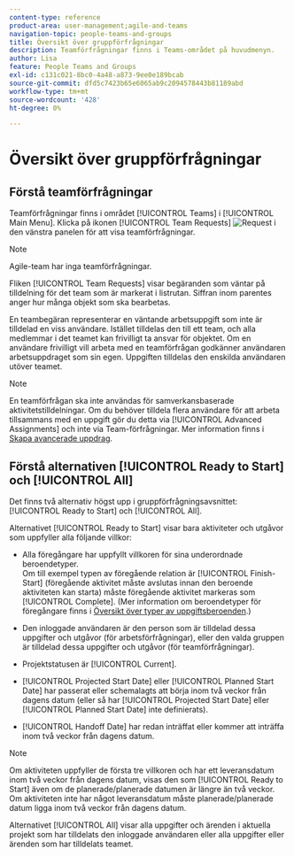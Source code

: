 ```yaml
---
content-type: reference
product-area: user-management;agile-and-teams
navigation-topic: people-teams-and-groups
title: Översikt över gruppförfrågningar
description: Teamförfrågningar finns i Teams-området på huvudmenyn.
author: Lisa
feature: People Teams and Groups
exl-id: c131c021-8bc0-4a48-a873-9ee0e189bcab
source-git-commit: dfd5c7423b65e6065ab9c2094578443b81189abd
workflow-type: tm+mt
source-wordcount: '428'
ht-degree: 0%

---
```


# Översikt över gruppförfrågningar

## Förstå teamförfrågningar

Teamförfrågningar finns i området [!UICONTROL Teams] i [!UICONTROL Main Menu]. Klicka på ikonen [!UICONTROL Team Requests] ![Request ](assets/request-icon.png) i den vänstra panelen för att visa teamförfrågningar.

>[!NOTE]
>
>Agile-team har inga teamförfrågningar.

Fliken [!UICONTROL Team Requests] visar begäranden som väntar på tilldelning för det team som är markerat i listrutan. Siffran inom parentes anger hur många objekt som ska bearbetas.

En teambegäran representerar en väntande arbetsuppgift som inte är tilldelad en viss användare. Istället tilldelas den till ett team, och alla medlemmar i det teamet kan frivilligt ta ansvar för objektet. Om en användare frivilligt vill arbeta med en teamförfrågan godkänner användaren arbetsuppdraget som sin egen. Uppgiften tilldelas den enskilda användaren utöver teamet.

>[!NOTE]
>
>En teamförfrågan ska inte användas för samverkansbaserade aktivitetstilldelningar. Om du behöver tilldela flera användare för att arbeta tillsammans med en uppgift gör du detta via [!UICONTROL Advanced Assignments] och inte via Team-förfrågningar. Mer information finns i [Skapa avancerade uppdrag](../../manage-work/tasks/assign-tasks/create-advanced-assignments.md).

## Förstå alternativen [!UICONTROL Ready to Start] och [!UICONTROL All]

Det finns två alternativ högst upp i gruppförfrågningsavsnittet: [!UICONTROL Ready to Start] och [!UICONTROL All].

Alternativet [!UICONTROL Ready to Start] visar bara aktiviteter och utgåvor som uppfyller alla följande villkor:

* Alla föregångare har uppfyllt villkoren för sina underordnade beroendetyper.\
  Om till exempel typen av föregående relation är [!UICONTROL Finish-Start] (föregående aktivitet måste avslutas innan den beroende aktiviteten kan starta) måste föregående aktivitet markeras som [!UICONTROL Complete]. (Mer information om beroendetyper för föregångare finns i [Översikt över typer av uppgiftsberoenden](../../manage-work/tasks/use-prdcssrs/task-dependency-types.md).)

* Den inloggade användaren är den person som är tilldelad dessa uppgifter och utgåvor (för arbetsförfrågningar), eller den valda gruppen är tilldelad dessa uppgifter och utgåvor (för teamförfrågningar).
* Projektstatusen är [!UICONTROL Current].
* [!UICONTROL Projected Start Date] eller [!UICONTROL Planned Start Date] har passerat eller schemalagts att börja inom två veckor från dagens datum (eller så har [!UICONTROL Projected Start Date] eller [!UICONTROL Planned Start Date] inte definierats).
* [!UICONTROL Handoff Date] har redan inträffat eller kommer att inträffa inom två veckor från dagens datum.

>[!NOTE]
>
>Om aktiviteten uppfyller de första tre villkoren och har ett leveransdatum inom två veckor från dagens datum, visas den som [!UICONTROL Ready to Start] även om de planerade/planerade datumen är längre än två veckor. Om aktiviteten inte har något leveransdatum måste planerade/planerade datum ligga inom två veckor från dagens datum.

Alternativet [!UICONTROL All] visar alla uppgifter och ärenden i aktuella projekt som har tilldelats den inloggade användaren eller alla uppgifter eller ärenden som har tilldelats teamet.
